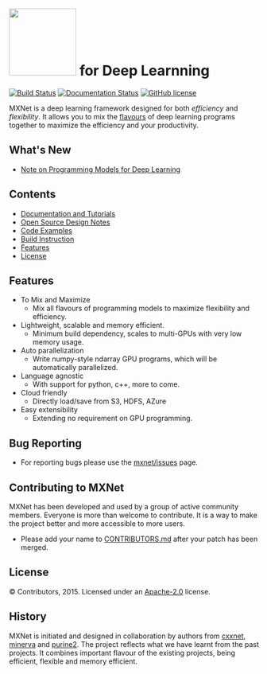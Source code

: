 <img src=https://raw.githubusercontent.com/dmlc/dmlc.github.io/master/img/logo-m/mxnet2.png width=135/> for Deep Learnning
=====

[![Build Status](https://travis-ci.org/dmlc/mxnet.svg?branch=master)](https://travis-ci.org/dmlc/mxnet)
[![Documentation Status](https://readthedocs.org/projects/mxnet/badge/?version=latest)](http://mxnet.readthedocs.org/en/latest/) 
[![GitHub license](http://dmlc.github.io/img/apache2.svg)](./LICENSE)

MXNet is a deep learning framework designed for both *efficiency* and *flexibility*.
It allows you to mix the [flavours](http://mxnet.readthedocs.org/en/latest/program_model.html) of
deep learning programs together to maximize the efficiency and your productivity.


What's New
----------
* [Note on Programming Models for Deep Learning](http://mxnet.readthedocs.org/en/latest/program_model.html)

Contents
--------
* [Documentation and Tutorials](http://mxnet.readthedocs.org/en/latest/)
* [Open Source Design Notes](http://mxnet.readthedocs.org/en/latest/#open-source-design-notes)
* [Code Examples](example)
* [Build Instruction](doc/build.md)
* [Features](#features)
* [License](#license)

Features
--------
* To Mix and Maximize
  - Mix all flavours of programming models to maximize flexibility and efficiency.
* Lightweight, scalable and memory efficient.
  - Minimum build dependency, scales to multi-GPUs with very low memory usage.
* Auto parallelization
  - Write numpy-style ndarray GPU programs, which will be automatically parallelized.
* Language agnostic
  - With support for python, c++, more to come.
* Cloud friendly
  - Directly load/save from S3, HDFS, AZure
* Easy extensibility
  - Extending no requirement on GPU programming.

Bug Reporting
-------------
* For reporting bugs please use the [mxnet/issues](https://github.com/dmlc/mxnet/issues) page.

Contributing to MXNet
---------------------
MXNet has been developed and used by a group of active community members.
Everyone is more than welcome to contribute. It is a way to make the project better and more accessible to more users.
* Please add your name to [CONTRIBUTORS.md](CONTRIBUTORS.md) after your patch has been merged.

License
-------
© Contributors, 2015. Licensed under an [Apache-2.0](https://github.com/dmlc/mxnet/blob/master/LICENSE) license.


History
-------
MXNet is initiated and designed in collaboration by authors from [cxxnet](https://github.com/dmlc/cxxnet), [minerva](https://github.com/dmlc/minerva) and [purine2](https://github.com/purine/purine2). The project reflects what we have learnt from the past projects. It combines important flavour of the existing projects, being efficient, flexible and memory efficient.
